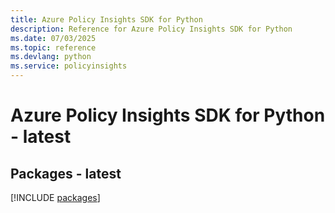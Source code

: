 ```yaml
---
title: Azure Policy Insights SDK for Python
description: Reference for Azure Policy Insights SDK for Python
ms.date: 07/03/2025
ms.topic: reference
ms.devlang: python
ms.service: policyinsights
---
```

# Azure Policy Insights SDK for Python - latest
## Packages - latest
[!INCLUDE [packages](policy-insights-index.md)]